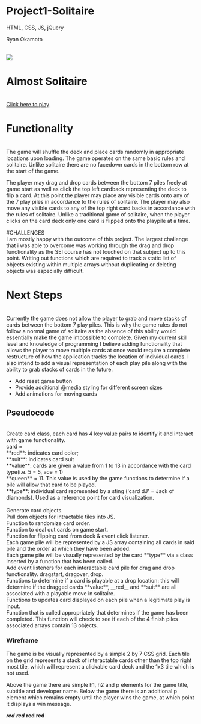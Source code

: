 # Project1-Solitaire
HTML, CSS, JS, jQuery

Ryan Okamoto

<br>

<img src="https://i.imgur.com/egmRaG2.png">

# Almost Solitaire
<br>
<a href="https://WeAreRyan.github.io/SEI-Project-1-Solitare/">Click here to play</a>

# Functionality
<br>
The game will shuffle the deck and place cards randomly in appropriate locations upon loading. The game operates on the same basic rules and solitaire. Unlike solitaire there are no facedown cards in the bottom row at the start of the game. 

The player may drag and drop cards between the bottom 7 piles freely at game start as well as click the top left cardback representing the deck to flip a card. At this point the player may place any visible cards onto any of the 7 play piles in accordance to the rules of solitaire. The player may also move any visible cards to any of the top right card backs in accordance with the rules of solitaire. Unlike a traditional game of solitaire, when the player clicks on the card deck only one card is flipped onto the playpile at a time. 

#CHALLENGES
</br>
I am mostly happy with the outcome of this project. The largest challenge that i was able to overcome was working through the drag and drop functionality as the SEI course has not touched on that subject up to this point. Writing out functions which are required to track a static list of objects existing within multiple arrays without duplicating or deleting objects was especially difficult. </br>


# Next Steps
<br>
Currently the game does not allow the player to grab and move stacks of cards between the bottom 7 play piles. This is why the game rules do not follow a normal game of solitaire as the absence of this ability would essentially make the game impossible to complete. Given my current skill level and knowledge of programming I believe adding functionality that allows the player to move multiple cards at once would require a complete restructure of how the application tracks the location of individual cards. I also intend to add a visual representation of each play pile along with the ability to grab stacks of cards in the future. </br>

- Add reset game button
- Provide additional @media styling for different screen sizes
- Add animations for moving cards

## Pseudocode
<br>
Create card class, each card has 4 key value pairs to identify it and interact with game functionality.</br>
card = <br/>
**red**: indicates card color;<br/>
**suit**: indicates card suit<br/>
**value**: cards are given a value from 1 to 13 in accordance with the card type(i.e. 5 = 5, ace = 1)<br/>**queen** = 11. This value is used by the game functions to determine if a pile will allow that card to be played.<br/> 
**type**: individual card represented by a sting ('card dJ' = Jack of diamonds). Used as a reference point for card visualization. <br/>
<br/>
Generate card objects.<br/>
Pull dom objects for intractable tiles into JS.<br/>
Function to randomize card order.<br/>
Function to deal out cards on game start.<br/>
Function for flipping card from deck & event click listener.<br/>
Each game pile will be represented by a JS array containing all cards in said pile and the order at which they have been added.<br/>
Each game pile will be visually represented by the card 
**type**
 via a class inserted by a function that has been called.<br/>
Add event listeners for each interactable card pile for drag and drop functionality. dragstart, dragover, drop.<br/>
Functions to determine if a card is playable at a drop location: this will determine if the dragged cards **value**, __red__ and **suit** are all associated with a playable move in solitaire.<br/>
Functions to updates card displayed on each pile when a legitimate play is input.<br/>
Function that is called appropriately that determines if the game has been completed. This function will check to see if each of the 4 finish piles associated arrays contain 13 objects.

### Wireframe

The game is be visually represented by a simple 2 by 7 CSS grid. Each tile on the grid represents a stack of interactable cards other than the top right most tile, which will represent a clickable card deck and the 1x3 tile which is not used.</br>

Above the game there are simple h1, h2 and p elements for the game title, subtitle and developer name. Below the game there is an additional p element which remains empty until the player wins the game, at which point it displays a win message. 

***red***
___red___
 __red__
  **red**
